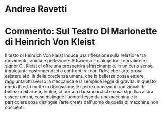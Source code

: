 # Andrea Ravetti
# Commento: Sul Teatro Di Marionette di Heinrich Von Kleist

Il testo di Heinrich Von Kleist induce una riflessione sulla relazione tra movimento, anima e perfezione. Attraverso il dialogo tra il narratore e il signor C., Kleist ci offre una prospettiva affascinante e, in un certo senso, inquietante costringendoci a confrontarci con l’idea che l’arte possa esistere al di là della coscienza umana, che la bellezza possa essere raggiunta attraverso la meccanica e la semplice legge di gravità. In questo modo il testo mette in discussione le nostre concezioni tradizionali di bellezza ed arte e, inoltre, ci porta a domandarci che cosa significa allora essere umani, cosa distingue l’uomo stesso da una macchina e in particolare cosa distingue l’arte creata dall'uomo da quella di macchine non coscienti. 



